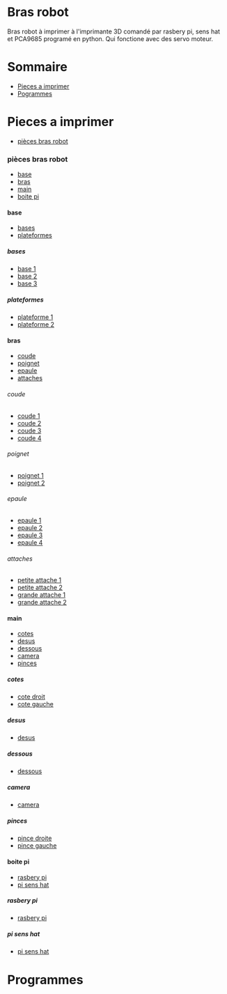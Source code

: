 Bras robot
==========

Bras robot à imprimer à l'imprimante 3D comandé par rasbery pi, sens hat et PCA9685 programé en python. Qui fonctione avec des
servo moteur.


Sommaire
========

  + [Pieces a imprimer](#pieces-a-imprimer)
  + [Pogrammes](#programmes)


Pieces a imprimer
=================

+ [pièces bras robot](#pièces-bras-robot)


### pièces bras robot 

+ [base](#base)
+ [bras](#bras)
+ [main](#main)
+ [boite pi](#boite-pi)

#### base

+ [bases](#bases)
+ [plateformes](#plateformes)

##### bases

+ [base 1](https://github.com/matthieu-59/bras-robot/blob/master/pieces/base_bras_robot_1_(x1).stl)
+ [base 2](https://github.com/matthieu-59/bras-robot/blob/master/pieces/base_bras_robot_2_(x1).stl)
+ [base 3](https://github.com/matthieu-59/bras-robot/blob/master/pieces/base_bras_robot_3_(x1).stl)

##### plateformes

+ [plateforme 1](https://github.com/matthieu-59/bras-robot/blob/master/pieces/plateforme_bras_robot_1_(x1).stl)
+ [plateforme 2](https://github.com/matthieu-59/bras-robot/blob/master/pieces/plateforme_bras_robot_2_(x1).stl)


#### bras

+ [coude](#coude)
+ [poignet](#poignet)
+ [epaule](#epaule)
+ [attaches](#attaches)

###### coude

+ [coude 1](https://github.com/matthieu-59/bras-robot/blob/master/pieces/coude_gauche_bras_robot_1_(x1).stl)
+ [coude 2](https://github.com/matthieu-59/bras-robot/blob/master/pieces/coude_droit_bras_robot_2_(x1).stl)
+ [coude 3](https://github.com/matthieu-59/bras-robot/blob/master/pieces/coude_gauche_bras_robot_3_(x1).stl)
+ [coude 4](https://github.com/matthieu-59/bras-robot/blob/master/pieces/coude_droit_bras_robot_4_(x1).stl)

###### poignet

+ [poignet 1](https://github.com/matthieu-59/bras-robot/blob/master/pieces/poignet_droit_bras_robot_1_(x1).stl)
+ [poignet 2](https://github.com/matthieu-59/bras-robot/blob/master/pieces/poignet_gauche_bras_robot_2_(x1).stl)

###### epaule

+ [epaule 1](https://github.com/matthieu-59/bras-robot/blob/master/pieces/epaule_bras_robot_1_(x1).stl)
+ [epaule 2](https://github.com/matthieu-59/bras-robot/blob/master/pieces/epaule_bras_robot_2_(x1).stl)
+ [epaule 3](https://github.com/matthieu-59/bras-robot/blob/master/pieces/epaule_droite_bras_robot_3_(x1).stl)
+ [epaule 4](https://github.com/matthieu-59/bras-robot/blob/master/pieces/epaule_gauche_bras_robot_4_(x1).stl)

###### attaches

+ [petite attache 1](https://github.com/matthieu-59/bras-robot/blob/master/pieces/petite_atache_bras_robot_1_(x2).stl)
+ [petite attache 2](https://github.com/matthieu-59/bras-robot/blob/master/pieces/petite_atache_bras_robot_2_(x2).stl)
+ [grande attache 1](https://github.com/matthieu-59/bras-robot/blob/master/pieces/grande_atache_bras_robot_1_(x2).stl)
+ [grande attache 2](https://github.com/matthieu-59/bras-robot/blob/master/pieces/grande_atache_bras_robot_2_(x2).stl)


#### main

+ [cotes](#cotes)
+ [desus](#desus)
+ [dessous](#dessous)
+ [camera](#camera)
+ [pinces](#pinces)

##### cotes

+ [cote droit](https://github.com/matthieu-59/bras-robot/blob/master/pieces/cote_droit_main_bras_robot_(x1).stl)
+ [cote gauche](https://github.com/matthieu-59/bras-robot/blob/master/pieces/cote_gauche_main_bras_robot_(x1).stl)

##### desus

+ [desus](https://github.com/matthieu-59/bras-robot/blob/master/pieces/dessus_main_bras_robot_(x1).stl)

##### dessous

+ [dessous](https://github.com/matthieu-59/bras-robot/blob/master/pieces/dessous_main_bras_robot_(x1).stl)

##### camera

+ [camera](https://github.com/matthieu-59/bras-robot/blob/master/pieces/suport_camera_(x1).stl)

##### pinces

+ [pince droite](https://github.com/matthieu-59/bras-robot/blob/master/pieces/pince_droite_bras_robot_(x1).stl)
+ [pince gauche](https://github.com/matthieu-59/bras-robot/blob/master/pieces/pince_gauche_bras_robot_(x1).stl)


#### boite pi

+ [rasbery pi](#rasbery-pi)
+ [pi sens hat](#pi-sens-hat)

##### rasbery pi
+ [rasbery pi](https://github.com/matthieu-59/bras-robot/blob/master/pieces/boite_rasbery_-_sense_hat_1.stl)
##### pi sens hat
+ [pi sens hat](https://github.com/matthieu-59/bras-robot/blob/master/pieces/boite_rasbery_-_sense_hat.stl)


Programmes
==========
